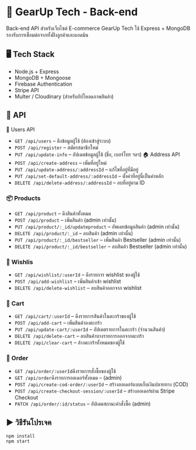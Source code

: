 # 🧠 GearUp Tech - Back-end
Back-end API สำหรับเว็บไซต์ E-commerce GearUp Tech ใช้ Express + MongoDB รองรับการเชื่อมต่อจากทั้งฝั่งลูกค้าและแอดมิน

## 🖥️ Tech Stack
- Node.js + Express
- MongoDB + Mongoose
- Firebase Authentication
- Stripe API
- Multer / Cloudinary (สำหรับอัปโหลดภาพสินค้า)

## 🔄 API
👤 Users API
- `GET /api/users` – ดึงข้อมูลผู้ใช้ (ต้องเข้าสู่ระบบ)
- `POST /api/register` – สมัครสมาชิกใหม่
- `PUT /api/update-info` – อัปเดตข้อมูลผู้ใช้ (ชื่อ, เบอร์โทร ฯลฯ)
🏠 Address API
- `POST /api/create-address` – เพิ่มที่อยู่ใหม่
- `PUT /api/update-address/:addressId` – แก้ไขที่อยู่ที่มีอยู่
- `PUT /api/set-default-address/:addressId` – ตั้งค่าที่อยู่นี้เป็นค่าหลัก
- `DELETE /api/delete-address/:addressId` – ลบที่อยู่ตาม ID

### 📦 Products
- `GET /api/product` – ดึงสินค้าทั้งหมด
- `POST /api/product` – เพิ่มสินค้า (admin เท่านั้น)
- `PUT /api/product/:_id/updateproduct` – อัพเดทข้อมูลสินค้า (admin เท่านั้น)
- `DELETE /api/product/:_id` – ลบสินค้า (admin เท่านั้น)
- `PUT /api/product/:_id/bestseller` – เพิ่มสินค้า Bestseller (admin เท่านั้น)
- `DELETE /api/product/:_id/bestseller` – ลบสินค้า Bestseller (admin เท่านั้น)

### 💖 Wishlis
- `GET /api/wishlist/:userId` – ดึงรายการ wishlist ของผู้ใช้
- `POST /api/add-wishlist` – เพิ่มสินค้าเข้า wishlist
- `DELETE /api/delete-wishlist` – ลบสินค้าออกจาก wishlist

### 🛒 Cart
- `GET /api/cart/:userId` – ดึงรายการสินค้าในตะกร้าของผู้ใช้
- `POST /api/add-cart` – เพิ่มสินค้าลงตะกร้า
- `PUT /api/update-cart/:userId` – อัปเดตรายการในตะกร้า (จำนวนสินค้า)
- `DELETE /api/delete-cart` – ลบสินค้าบางรายการออกจากตะกร้า
- `DELETE /api/clear-cart` – ล้างตะกร้าทั้งหมดของผู้ใช้

### 🚚 Order
- `GET /api/order/:userId`ดึงรายการสั่งซื้อของผู้ใช้
- `GET /api/order`ดึงรายการออเดอร์ทั้งหมด – (admin)
- `POST /api/create-cod-order/:userId` – สร้างออเดอร์แบบเก็บเงินปลายทาง (COD)
- `POST /api/create-checkout-session/:userId` – สร้างออเดอร์ผ่าน Stripe Checkout
- `PATCH /api/order/:id/status` – อัปเดตสถานะคำสั่งซื้อ (admin)

## ▶️ วิธีรันโปรเจค
```bash
npm install
npm start
